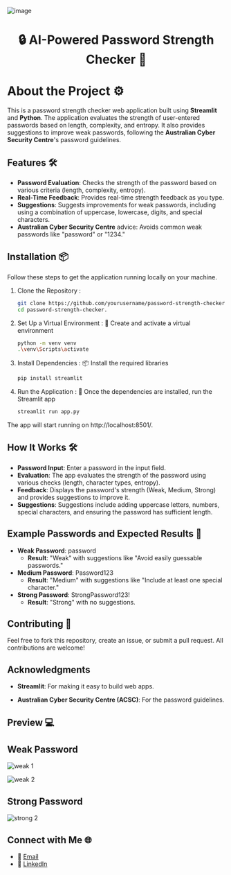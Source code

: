 ![image](https://github.com/user-attachments/assets/86a53b50-964c-42ce-843b-b906e2cf06f4)


<h1 align="center">🔒 AI-Powered Password Strength Checker 🔑</h1>


# About the Project ⚙️

This is a password strength checker web application built using **Streamlit** and **Python**. The application evaluates the strength of user-entered passwords based on length, complexity, and entropy. It also provides suggestions to improve weak passwords, following the **Australian Cyber Security Centre**'s password guidelines.

## Features 🛠️
- **Password Evaluation**: Checks the strength of the password based on various criteria (length, complexity, entropy).
- **Real-Time Feedback**: Provides real-time strength feedback as you type.
- **Suggestions**: Suggests improvements for weak passwords, including using a combination of uppercase, lowercase, digits, and special characters.
- **Australian Cyber Security Centre** advice: Avoids common weak passwords like "password" or "1234."

## Installation 📦

Follow these steps to get the application running locally on your machine.

1. Clone the Repository :
   
    ```bash
    git clone https://github.com/yourusername/password-strength-checker.git
    cd password-strength-checker.

2. Set Up a Virtual Environment : 🔧
Create and activate a virtual environment
    
    ```bash
    python -m venv venv
    .\venv\Scripts\activate

3. Install Dependencies : 📦
Install the required libraries

    ```bash
    pip install streamlit

4. Run the Application : 🚀
Once the dependencies are installed, run the Streamlit app

    ```bash
    streamlit run app.py
    
The app will start running on http://localhost:8501/.

## How It Works 🛠️

- **Password Input**: Enter a password in the input field.
- **Evaluation**: The app evaluates the strength of the password using various checks (length, character types, entropy).
- **Feedback**: Displays the password's strength (Weak, Medium, Strong) and provides suggestions to improve it.
- **Suggestions**: Suggestions include adding uppercase letters, numbers, special characters, and ensuring the password has sufficient length.

## Example Passwords and Expected Results 🔐

- **Weak Password**: password
  - **Result**: "Weak" with suggestions like "Avoid easily guessable passwords."
- **Medium Password**: Password123
  - **Result**: "Medium" with suggestions like "Include at least one special character."
- **Strong Password**: StrongPassword123!
  - **Result**: "Strong" with no suggestions.

## Contributing 🤝

Feel free to fork this repository, create an issue, or submit a pull request. All contributions are welcome!

## Acknowledgments

- **Streamlit**: For making it easy to build web apps.

- **Australian Cyber Security Centre (ACSC)**: For the password guidelines.

## Preview 💻

## Weak Password

![weak 1](https://github.com/user-attachments/assets/7a62e837-dbe9-435f-81e9-23cff8cd8b76)

![weak 2](https://github.com/user-attachments/assets/bdd9ceca-6b63-47d7-966d-2272e8959589)

## Strong Password

![strong 2](https://github.com/user-attachments/assets/461c4b3e-6bcd-4604-a51c-4c7cb59eee19)

## Connect with Me 🌐

- 📧 [Email](mailto:gauravghandat12@gmail.com)
- 💼 [LinkedIn](www.linkedin.com/in/gaurav-ghandat-68a5a22b4)
















